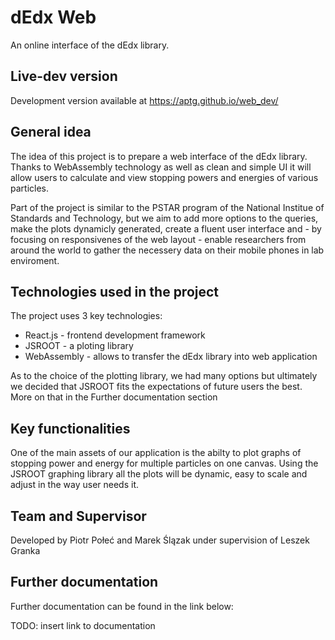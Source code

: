 # dEdx Web

An online interface of the dEdx library.
## Live-dev version
Development version available at https://aptg.github.io/web_dev/

## General idea
The idea of this project is to prepare a web interface of the dEdx library. Thanks to WebAssembly technology as well as clean and simple UI it will allow users to calculate and view stopping powers and energies of various particles.

Part of the project is similar to the PSTAR program of the National Institue of Standards and Technology, but we aim to add more options to the queries, make the plots dynamicly generated, create a fluent user interface and - by focusing on responsivenes of the web layout - enable researchers from around the world to gather the necessery data on their mobile phones in lab enviroment.

## Technologies used in the project
The project uses 3 key technologies:
- React.js - frontend development framework
- JSROOT - a ploting library
- WebAssembly - allows to transfer the dEdx library into web application

As to the choice of the plotting library, we had many options but ultimately we decided that JSROOT fits the expectations of future users the best. More on that in the Further documentation section

## Key functionalities
One of the main assets of our application is the abilty to plot graphs of stopping power and energy for multiple particles on one canvas. Using the JSROOT graphing library all the plots will be dynamic, easy to scale and adjust in the way user needs it.

## Team and Supervisor
Developed by Piotr Połeć and Marek Ślązak under supervision of Leszek Granka 

## Further documentation
Further documentation can be found in the link below:

TODO: insert link to documentation